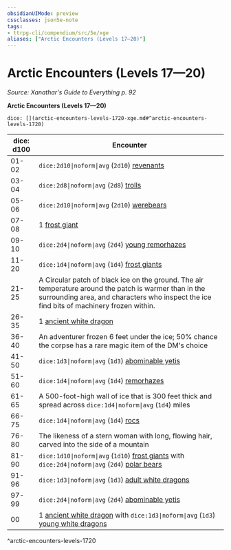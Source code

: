 ```yaml
---
obsidianUIMode: preview
cssclasses: json5e-note
tags:
- ttrpg-cli/compendium/src/5e/xge
aliases: ["Arctic Encounters (Levels 17—20)"]
---
```

# Arctic Encounters (Levels 17—20)
*Source: Xanathar's Guide to Everything p. 92* 

**Arctic Encounters (Levels 17—20)**

`dice: [](arctic-encounters-levels-1720-xge.md#^arctic-encounters-levels-1720)`

| dice: d100 | Encounter |
|------------|-----------|
| 01-02 | `dice:2d10\|noform\|avg` (`2d10`) [revenants](3-Compendium/bestiary/undead/revenant-xmm.md) |
| 03-04 | `dice:2d8\|noform\|avg` (`2d8`) [trolls](3-Compendium/bestiary/giant/troll-xmm.md) |
| 05-06 | `dice:2d10\|noform\|avg` (`2d10`) [werebears](3-Compendium/bestiary/monstrosity/werebear-xmm.md) |
| 07-08 | 1 [frost giant](3-Compendium/bestiary/giant/frost-giant-xmm.md) |
| 09-10 | `dice:2d4\|noform\|avg` (`2d4`) [young remorhazes](3-Compendium/bestiary/monstrosity/young-remorhaz-xmm.md) |
| 11-20 | `dice:1d4\|noform\|avg` (`1d4`) [frost giants](3-Compendium/bestiary/giant/frost-giant-xmm.md) |
| 21-25 | A Circular patch of black ice on the ground. The air temperature around the patch is warmer than in the surrounding area, and characters who inspect the ice find bits of machinery frozen within. |
| 26-35 | 1 [ancient white dragon](3-Compendium/bestiary/dragon/ancient-white-dragon-xmm.md) |
| 36-40 | An adventurer frozen 6 feet under the ice; 50% chance the corpse has a rare magic item of the DM's choice |
| 41-50 | `dice:1d3\|noform\|avg` (`1d3`) [abominable yetis](3-Compendium/bestiary/monstrosity/abominable-yeti-xmm.md) |
| 51-60 | `dice:1d4\|noform\|avg` (`1d4`) [remorhazes](3-Compendium/bestiary/monstrosity/remorhaz-xmm.md) |
| 61-65 | A 500-foot-high wall of ice that is 300 feet thick and spread across `dice:1d4\|noform\|avg` (`1d4`) miles |
| 66-75 | `dice:1d4\|noform\|avg` (`1d4`) [rocs](3-Compendium/bestiary/monstrosity/roc-xmm.md) |
| 76-80 | The likeness of a stern woman with long, flowing hair, carved into the side of a mountain |
| 81-90 | `dice:1d10\|noform\|avg` (`1d10`) [frost giants](3-Compendium/bestiary/giant/frost-giant-xmm.md) with `dice:2d4\|noform\|avg` (`2d4`) [polar bears](3-Compendium/bestiary/beast/polar-bear-xmm.md) |
| 91-96 | `dice:1d3\|noform\|avg` (`1d3`) [adult white dragons](3-Compendium/bestiary/dragon/adult-white-dragon-xmm.md) |
| 97-99 | `dice:2d4\|noform\|avg` (`2d4`) [abominable yetis](3-Compendium/bestiary/monstrosity/abominable-yeti-xmm.md) |
| 00 | 1 [ancient white dragon](3-Compendium/bestiary/dragon/ancient-white-dragon-xmm.md) with `dice:1d3\|noform\|avg` (`1d3`) [young white dragons](3-Compendium/bestiary/dragon/young-white-dragon-xmm.md) |
^arctic-encounters-levels-1720